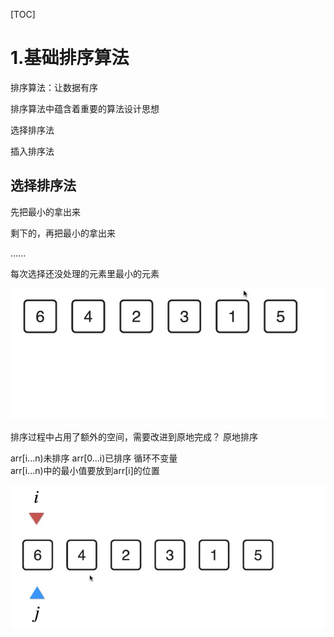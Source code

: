 [TOC]

# 1.基础排序算法

排序算法：让数据有序  

排序算法中蕴含着重要的算法设计思想   

选择排序法   

插入排序法   

## 选择排序法

先把最小的拿出来  

剩下的，再把最小的拿出来  

......

每次选择还没处理的元素里最小的元素



![01SelectionSort.gif](./SelectionSortPics/01SelectionSort.gif)

排序过程中占用了额外的空间，需要改进到原地完成？ 原地排序    

arr[i...n)未排序   arr[0...i)已排序  循环不变量      
arr[i...n)中的最小值要放到arr[i]的位置    

![02SelectionSort.gif](./SelectionSortPics/02SelectionSort.gif)







